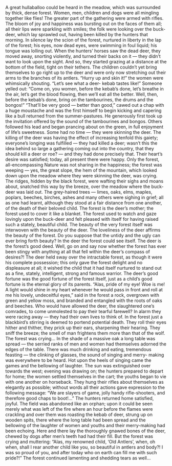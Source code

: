 A great hullaballoo could be heard in the meadow, which was surrounded by thick,
dense forest. Women, men, children and dogs were all mingling together like flies! The
greater part of the gathering were armed with rifles. The bloom of joy and happiness was
bursting out on the faces of them all; all their lips were sparkling with smiles; the folk
were looking over the buck-deer, which lay sprawled out, having been killed by the
hunters that morning. In silence lay the scion of the forest, nurtured in liberty in the lap of
the forest; his eyes, now dead eyes, were swimming in foul liquid; his tongue was lolling
out.
When the hunters’ horses saw the dead deer, they moved away, snorting violently, and
turned their backs on it — they didn’t want to look upon the sight. And so, they started
grazing at a distance at the bottom of the field, tight on their tethers. The children
couldn’t yet bring themselves to go right up to the deer and were only now stretching out
their arms to the branches of its antlers. 
“Hurry up and skin it!” the women were whimsically shouting. “Let’s see what a deer-
kebab tastes like!”
Someone yelled out: “Come on, you women, before the kebab’s done, let’s breathe in
the air, let’s get the blood flowing, then we’ll eat all the better. Well, then, before the
kebab’s done, bring on the tambourines, the drums and the bongos!”
“That’ll be very good — better than good,” cawed out a chap with a huge moustache
and was the first himself to begin kicking and capering like a bull returned from the
summer-pastures. He generously first took up the invitation offered by the sound of the
tambourines and bongos. Others followed his lead and began prancing about on the
green, in full enjoyment of life’s sweetness. Some had no time — they were skinning the
deer. The killing of the deer was having the effect of increasing tenfold this gaiety;
everyone’s longing was fulfilled — they had killed a deer; wasn’t this the idea behind so
large a gathering coming out into the country, that they should kill a deer or roe? — and
they had done precisely that. Their heart’s desire was satisfied; today, all present there
were happy. Only the forest, all-encompassing Nature was not sharing in the happiness;
the forest was weeping — yes, the great slope, the hem of the mountain, which looked
down upon the meadow where they were skinning the deer, was crying. The ridges,
hidden by the black forest, were wafting their sighs and moans about, snatched this way
by the breeze, over the meadow where the buck-deer was laid out.
The grey-haired trees — limes, oaks, elms, maples, poplars, beeches, birches, ashes
and many others were sighing in grief; all as one had learnt, although they stood at a fair
distance from one another, of the death of their beloved child. The forest is the deer’s
mother; the forest used to cover it like a blanket. The forest used to watch and gaze
lovingly upon the buck-deer and felt pleased with itself for having raised such a stately,
beautiful child.
The beauty of the very forest itself was interwoven with the beauty of the deer. The
loveliness of the deer affirms the beauty of the forest. Do you suppose that the untidy and
the ugly can ever bring forth beauty? In the deer the forest could see itself. The deer is the
forest’s good deed. Well, go on and say now whether the forest has ever been stingy
with anything at all that fell within the deer’s compass of desires?! The deer held sway
over the intractable forest, as though it were his complete possession; this only gave the 
forest delight and no displeasure at all; it wished the child that it had itself nurtured to
stand out as a fine, stately, intelligent, strong and famous warrior.
The deer’s good fortune was the good fortune of the forest itself, just as a child’s good
fortune is the eternal glory of its parents.
“Alas, pride of my eye! Woe is me! A light would shine in my heart whenever he
would pass in front and roll at me his lovely, undeceitful eyes,” said in the forest a rock,
overgrown with green and yellow moss, and branded and entangled with the roots of oaks
and beeches.
Who would have allowed the deer, the slaughtered one’s comrades, to come
unmolested to pay their tearful farewell? In alarm they were racing away — they had
their own lives to think of. In the forest just a blackbird’s stirring is deemed to portend
potential death. They roll their eyes hither and thither, they prick up their ears, sharpening
their hearing. They sniff the breeze; the smell of man frightens them more than that of the
wolf.
The forest was crying…
In the shade of a massive oak a long table was spread — the serried ranks of men and
women had themselves adorned the edges of the table. There was much drinking and
eating, tremendous feasting — the clinking of glasses, the sound of singing and merry-
making was everywhere to be heard. Hot upon the heels of singing came the games and
the bellowing of laughter.
The sun was extinguished over towards the west; evening was drawing on; the hunters
prepared to depart for home; the women settled themselves in the cart; the youths began
to vie with one another on horseback. They hung their rifles about themselves as
elegantly as possible; without words all their actions gave expression to the following
message: “We are slayers of game, jolly handy rifle-shooters, and therefore good chaps to
boot!...”
The hunters returned home satisfied, joyful. The field was abandoned like an orphan;
upon it could be seen merely what was left of the fire where an hour before the flames
were crackling and over them was roasting the kebab of deer, strung up on wooden spits,
there where the long table had been spread and the bellowing of the laughter of women 
and youths and their merry-making had been echoing. Here and there lay the thoroughly
gnawed bones of the deer, chewed by dogs after men’s teeth had had their fill.
But the forest was crying and muttering: “Alas, my renowned child, ‘Old Antlers’,
when, oh when, shall I rear another child like you, so beautiful in antlers and body?! I
was so proud of you, and after today who on earth can fill me with such pride?!”
The forest continued lamenting and shedding tears as well…